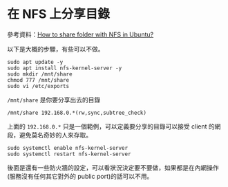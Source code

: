 # 在 NFS 上分享目錄

參考資料：[How to share folder with NFS in Ubuntu?](https://www.golinuxcloud.com/share-folder-with-nfs-ubuntu/#google_vignette)

以下是大概的步驟，有些可以不做。

```
sudo apt update -y
sudo apt install nfs-kernel-server -y
sudo mkdir /mnt/share
chmod 777 /mnt/share
sudo vi /etc/exports
```

`/mnt/share` 是你要分享出去的目錄

```
/mnt/share 192.168.0.*(rw,sync,subtree_check)
```

上面的 `192.168.0.*` 只是一個範例，可以定義要分享的目錄可以接受 client 的網段，避免莫名奇妙的人來存取。

```
sudo systemctl enable nfs-kernel-server
sudo systemctl restart nfs-kernel-server
```

後面是還有一些防火牆的設定，可以看狀況決定要不要做，如果都是在內網操作(服務沒有任何其它對外的 public port)的話可以不用。
